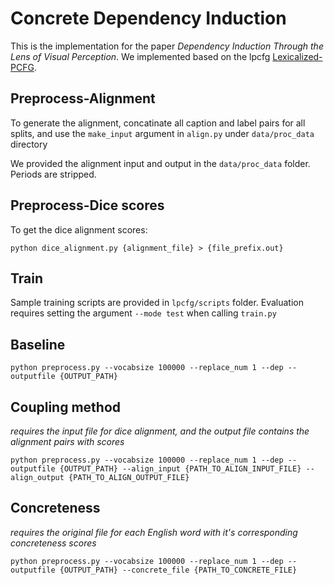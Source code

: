 # Concrete Dependency Induction

This is the implementation for the paper _Dependency Induction Through the Lens of Visual Perception_. We implemented based on the lpcfg [Lexicalized-PCFG](https://github.com/neulab/neural-lpcfg).

## Preprocess-Alignment

To generate the alignment, concatinate all caption and label pairs for all splits, and use the `make_input` argument in `align.py` under `data/proc_data` directory

We provided the alignment input and output in the `data/proc_data` folder. Periods are stripped.

## Preprocess-Dice scores
To get the dice alignment scores:

```
python dice_alignment.py {alignment_file} > {file_prefix.out}
```

## Train

Sample training scripts are provided in `lpcfg/scripts` folder. Evaluation requires setting the argument `--mode test` when calling `train.py`

## Baseline
```python preprocess.py --vocabsize 100000 --replace_num 1 --dep --outputfile {OUTPUT_PATH}```

## Coupling method
*requires the input file for dice alignment, and the output file contains the alignment pairs with scores*

```
python preprocess.py --vocabsize 100000 --replace_num 1 --dep --outputfile {OUTPUT_PATH} --align_input {PATH_TO_ALIGN_INPUT_FILE} --align_output {PATH_TO_ALIGN_OUTPUT_FILE}
```

## Concreteness
*requires the original file for each English word with it's corresponding concreteness scores*

```
python preprocess.py --vocabsize 100000 --replace_num 1 --dep --outputfile {OUTPUT_PATH} --concrete_file {PATH_TO_CONCRETE_FILE}
```
